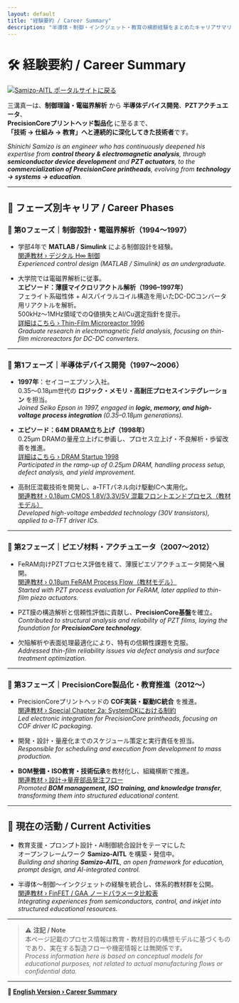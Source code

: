 ```yaml
---
layout: default
title: "経験要約 / Career Summary"
description: "半導体・制御・インクジェット・教育の横断経験をまとめたキャリアサマリ"
---
```


# 🛠️ 経験要約 / Career Summary

[![Samizo-AITL ポータルサイトに戻る](https://img.shields.io/badge/Samizo--AITL%20ポータルサイトに戻る-brightgreen)](https://samizo-aitl.github.io/)

三溝真一は、**制御理論・電磁界解析** から **半導体デバイス開発**、**PZTアクチュエータ**、  
**PrecisionCoreプリントヘッド製品化** に至るまで、  
**「技術 → 仕組み → 教育」へと連続的に深化してきた技術者**です。  

*Shinichi Samizo is an engineer who has continuously deepened his expertise from **control theory & electromagnetic analysis**, through **semiconductor device development** and **PZT actuators**, to the **commercialization of PrecisionCore printheads**, evolving from **technology → systems → education**.*

---

## 📘 フェーズ別キャリア / Career Phases

### 🔹 第0フェーズ｜制御設計・電磁界解析（1994〜1997）
- 学部4年で **MATLAB / Simulink** による制御設計を経験。  
  [関連教材 › デジタル H∞ 制御](https://samizo-aitl.github.io/EduController/part04_digital/theory/06_digital_hinf_control.html)  
  *Experienced control design (MATLAB / Simulink) as an undergraduate.*

- 大学院では電磁界解析に従事。  
  **エピソード：薄膜マイクロリアクトル解析（1996–1997年）**  
  フェライト系磁性体 + Alスパイラルコイル構造を用いたDC-DCコンバータ用リアクトルを解析。  
  500kHz〜1MHz領域でのQ値損失とAl/Cu選定指針を提示。  
  [詳細はこちら › Thin-Film Microreactor 1996](https://samizo-aitl.github.io/Edusemi-Plus/archive/in1996/thinfilm_microreactor/)  
  *Graduate research in electromagnetic field analysis, focusing on thin-film microreactors for DC-DC converters.*

---

### 🔹 第1フェーズ｜半導体デバイス開発（1997〜2006）
- **1997年**：セイコーエプソン入社。  
  0.35〜0.18μm世代の **ロジック・メモリ・高耐圧プロセスインテグレーション** を担当。  
  *Joined Seiko Epson in 1997, engaged in **logic, memory, and high-voltage process integration** (0.35–0.18μm generations).*

- **エピソード：64M DRAM立ち上げ（1998年）**  
  0.25μm DRAMの量産立上げに参画し、プロセス立上げ・不良解析・歩留改善を推進。  
  [詳細はこちら › DRAM Startup 1998](https://samizo-aitl.github.io/Edusemi-Plus/archive/in1998/DRAM_Startup_64M_1998/)  
  *Participated in the ramp-up of 0.25μm DRAM, handling process setup, defect analysis, and yield improvement.*

- 高耐圧混載技術を開発し、a-TFTパネル向け駆動ICへ実用化。  
  [関連教材 › 0.18μm CMOS 1.8V/3.3V/5V 混載フロントエンドプロセス（教材モデル）](https://samizo-aitl.github.io/Edusemi-v4x/chapter3_process_evolution/docs/0.18um_1.8V_3.3V_5V)  
  *Developed high-voltage embedded technology (30V transistors), applied to a-TFT driver ICs.*
  
---

### 🔹 第2フェーズ｜ピエゾ材料・アクチュエータ（2007〜2012）
- FeRAM向けPZTプロセス評価を経て、薄膜ピエゾアクチュエータ開発へ展開。  
  [関連教材 › 0.18μm FeRAM Process Flow（教材モデル）](https://samizo-aitl.github.io/Edusemi-v4x/d_chapter1_memory_technologies/doc_FeRAM/0.18um_FeRAM_ProcessFlow)  
  *Started with PZT process evaluation for FeRAM, later applied to thin-film piezo actuators.*

- PZT膜の構造解析と信頼性評価に貢献し、**PrecisionCore基盤**を確立。  
  *Contributed to structural analysis and reliability of PZT films, laying the foundation for **PrecisionCore technology**.*

- 欠陥解析や表面処理最適化により、特有の信頼性課題を克服。  
  *Addressed thin-film reliability issues via defect analysis and surface treatment optimization.*

---

### 🔹 第3フェーズ｜PrecisionCore製品化・教育推進（2012〜）
- PrecisionCoreプリントヘッドの **COF実装・駆動IC統合** を推進。  
  [関連教材 › Special Chapter 2a: SystemDKにおける制約](https://samizo-aitl.github.io/Edusemi-v4x/f_chapter2a_systemdk/)  
  *Led electronic integration for PrecisionCore printheads, focusing on COF driver IC packaging.*

- 開発・設計・量産化までのスケジュール策定と実行責任を担当。  
  *Responsible for scheduling and execution from development to mass production.*

- **BOM整備・ISO教育・技術伝承**を教材化し、組織横断で推進。  
  [関連教材 › 設計→量産部品発注フロー](https://samizo-aitl.github.io/EduMecha/08_production_process/production_process_flow.html)  
  *Promoted **BOM management, ISO training, and knowledge transfer**, transforming them into structured educational content.*

---

## 🎯 現在の活動 / Current Activities
- 教育支援・プロンプト設計・AI制御統合設計をテーマにした  
  オープンフレームワーク **Samizo-AITL** を構築・発信中。  
  *Building and sharing **Samizo-AITL**, an open framework for education, prompt design, and AI-integrated control.*

- 半導体〜制御〜インクジェットの経験を統合し、体系的教材群を公開。  
  [関連教材 › FinFET / GAA ノードパラメータ比較表](https://samizo-aitl.github.io/Edusemi-v4x/f_chapter1_finfet_gaa/appendixf1_05_node_params)  
  *Integrating experiences from semiconductors, control, and inkjet into structured educational resources.*  

---

> ⚠️ **注記 / Note**  
> 本ページ記載のプロセス情報は教育・教材目的の構想モデルに基づくものであり、実在する製造フローや機密情報とは無関係です。  
> *Process information here is based on conceptual models for educational purposes, not related to actual manufacturing flows or confidential data.*

---

**🔗 [English Version › Career Summary](./en/)**
